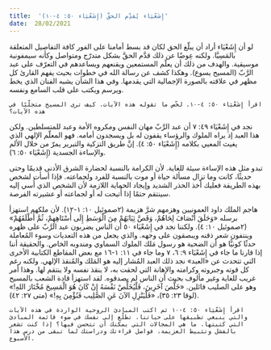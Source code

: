 ```yaml
---
title:  'إِشَعْيَاء يُقدِّم الحقَّ (إِشَعْيَاء ٥٠: ٤-١٠)'
date:  28/02/2021
---
```


لو أن إِشَعْيَاء أراد أن يبلّغ الحق لكان قد بسط أمامنا على الفور كافة التفاصيل المتعلقة بالمَسِيَّا. ولكنه عِوضًا عن ذلك قدَّم الحقَّ بشكل متدرّج ومتواصل وكأنه سيمفونية موسيقية. والهدف من ذلك أن يعلّم المستمعين ويقنعهم ويساعدهم في التعرّف على عبد الرَّبّ (المسيح يسوع). وهكذا كشف عن رسالة الله في خطوات بحيث يفهم القارئ كل مظهر في علاقته بالصورة الإجمالية التي يقدمها. وفي هذا الشأن يشبه الفنان الذي يخط ويرسم ويكتب على قلب السامع ونفسه.

`اقرأ إِشَعْيَاء ٥٠: ٤-١٠. لخّص ما تقوله هذه الآيات. كيف ترى المسيح متجلّيًا في هذه الآيات؟`

نجد في إِشَعْيَاء ٤٩: ٧ أن عبد الرَّبّ مهان النفس ومكروه الأمة وعبد للمتسلطين. ولكن هذا العبد إذ يراه الملوك والرؤساء يقفون له بل ويسجدون أمامه. فهو المعلّم الإلهي الذي يغيث المعيي بكلامه (إِشَعْيَاء ٥٠: ٤). إنَّ طريق التزكية والتبرير يمرّ من خلال الألم والإساءة الجسدية (إِشَعْيَاء ٥٠: ٦).

تبدو مثل هذه الإساءة سيئة للغاية. لأن الكرامة بالنسبة لحضارة الشرق الأدنى قديمًا وحتى حديثًا، كانت وما تزال مسألة حياة أو موت بالنسبة للفرد ولجماعته. فإذا أسأت لشخص بهذه الطريقة فعليك أخذ الحذر الشديد وإيجاد الحماية اللازمة لأن الشخص الذي أُسي إليه سينتقم حتمًا إذا أُتيحت له أو لجماعته أو عشيرته الفرصة.

هاجم الملك داود العمونيين وهزمهم شرَّ هزيمة (٢صموئيل ١٠: ١-١٢). لأن ملكهم استهزأ برسله «وَحَلَقَ أَنْصَافَ لِحَاهُمْ، وَقَصَّ ثِيَابَهُمْ مِنَ الْوَسَطِ إِلَى أَسْتَاهِهِمْ، ثُمَّ أَطْلَقَهُمْ» (٢صموئيل ١٠: ٤). ولكننا نجد في إِشَعْيَاء ٥٠ أن الناس يضربون عبد الرَّبّ على ظهره وينتفون شعر ذقنه ويبصقون على وجهه. والذي يجعل من هذه التعديات وسوء المُعاملة حدثًا كونيًّا هو أن الضحية هو رسول مَلك الملوك السماوي ومندوبه الخاص. والحقيقة أننا إذا قارنا ما جاء في إِشَعْيَاء ٩: ٦، ٧ وما جاء في ١١: ١-١٦ مع بعض المقاطع الكتابية الأخرى التي تتحدث عن «العبد» نجد ذلك العبد المُشار إليه هو المَلك والمُنقذ الإلهي. ولكنه رغم كل قوته وجبروته وكرامته والإهانة التي لحقت به، لا ينقذ نفسه ولا ينتقم لها. وهذا أمر غريب للغاية وغير مألوف بحيث أن الناس لم يصدقوه. لقد استهزأ قادة الشعب بالمسيح وهو على الصليب قائلين. «خَلَّصَ آخَرِينَ، فَلْيُخَلِّصْ نَفْسَهُ إِنْ كَانَ هُوَ الْمَسِيحَ مُخْتَارَ اللهِ!» (لوقا ٢٣: ٣٥)، «فَلْيَنْزِلِ الآنَ عَنِ الصَّلِيب فَنُؤْمِنَ بِهِ!» (متى ٢٧: ٤٢).

`اقرأ إِشَعْيَاء ٥٠: ٤-١٠ ثم اكتب المبادئ الروحية الواردة في هذه الآيات والتي ينبغي تطبيقها على حياتنا. تطلّع إلى نفسك في ضوء قائمة المبادئ التي كتبتها. ما هي المجالات التي يمكنك أن تتحسن فيها؟ إذا كنت تشعر بالفشل وتثبيط العزيمة، فواصل قراءتك ودراستك لما تبقى من درس هذا الأسبوع.`
